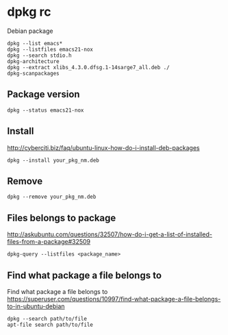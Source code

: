 # dpkg rc

Debian package

    dpkg --list emacs*
    dpkg --listfiles emacs21-nox
    dpkg --search stdio.h
    dpkg-architecture
    dpkg --extract xlibs_4.3.0.dfsg.1-14sarge7_all.deb ./
    dpkg-scanpackages

## Package version

    dpkg --status emacs21-nox

## Install

<http://cyberciti.biz/faq/ubuntu-linux-how-do-i-install-deb-packages>

    dpkg --install your_pkg_nm.deb

## Remove

    dpkg --remove your_pkg_nm.deb

## Files belongs to package

<http://askubuntu.com/questions/32507/how-do-i-get-a-list-of-installed-files-from-a-package#32509>

    dpkg-query --listfiles <package_name>

## Find what package a file belongs to

Find what package a file belongs to
<https://superuser.com/questions/10997/find-what-package-a-file-belongs-to-in-ubuntu-debian>

    dpkg --search path/to/file
    apt-file search path/to/file
